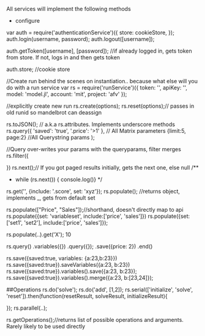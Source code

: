 All services will implement the following methods

- configure


var auth = require('authenticationService')({
    store: cookieStore,
});
auth.login(username, password);
auth.logout([username]);

auth.getToken([username], [password]); //if already logged in, gets token from store. If not, logs in and then gets token

auth.store; //cookie store


//Create run behind the scenes on instantiation.. because what else will you do with a run service
var rs = require('runService')({
    token: '',
    apiKey: '',
    model: 'model.jl',
    account: 'mit',
    project: 'afv'
});

//explicitly create new run
rs.create(options);
rs.reset(options);// passes in old runid so mandelbrot can deassign

rs.toJSON(); // a.k.a rs.attributes. Implements underscore methods
rs.query({
    'saved': 'true',
    '.price': '>1'
}, // All Matrix parameters
{limit:5, page:2} //All Querystring params
);

//Query over-writes your params with the queryparams, filter merges
rs.filter({

})
rs.next();// If you got paged results initially, gets the next one, else null
/**
 * while (rs.next()) { console.log()}
 */

rs.get('<runid>', {include: '.score', set: 'xyz'});
rs.populate(); //returns object, implements _, gets from default set

rs.populate(["Price", "Sales"]);//shorthand, doesn't directly map to api
rs.populate({set: 'variableset', include:['price', 'sales']})
rs.populate({set: ['set1', 'set2'], include:['price', 'sales']});

rs.populate(..).get('X'); 10

rs.query()
    .variables({})
        .query({});
        .save({price: 2})
        .end()



rs.save({saved:true, variables: {a:23,b:23}})
rs.save({saved:true}).saveVariables({a:23, b:23})
rs.save({saved:true}).variables().save({a:23, b:23});
rs.save({saved:true}).variables().merge({a:23, b:[23,24]});

##Operations
rs.do('solve');
rs.do('add', [1,2]);
rs.serial(['initialize', 'solve', 'reset']).then(function(resetResult, solveResult, initializeResult){

});
rs.parallel(..);

rs.getOperations();//returns list of possible operations and arguments. Rarely likely to be used directly




